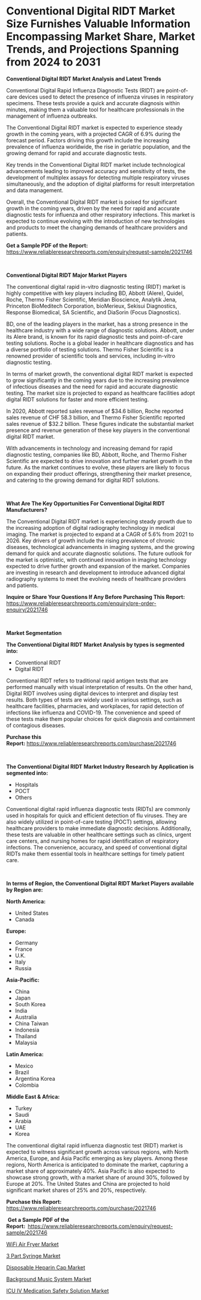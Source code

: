 <p><h1>Conventional Digital RIDT Market Size Furnishes Valuable Information Encompassing Market Share, Market Trends, and Projections Spanning from 2024 to 2031</h1></p><p><strong>Conventional Digital RIDT Market Analysis and Latest Trends</strong></p>
<p><p>Conventional Digital Rapid Influenza Diagnostic Tests (RIDT) are point-of-care devices used to detect the presence of influenza viruses in respiratory specimens. These tests provide a quick and accurate diagnosis within minutes, making them a valuable tool for healthcare professionals in the management of influenza outbreaks.</p><p>The Conventional Digital RIDT market is expected to experience steady growth in the coming years, with a projected CAGR of 6.9% during the forecast period. Factors driving this growth include the increasing prevalence of influenza worldwide, the rise in geriatric population, and the growing demand for rapid and accurate diagnostic tests.</p><p>Key trends in the Conventional Digital RIDT market include technological advancements leading to improved accuracy and sensitivity of tests, the development of multiplex assays for detecting multiple respiratory viruses simultaneously, and the adoption of digital platforms for result interpretation and data management.</p><p>Overall, the Conventional Digital RIDT market is poised for significant growth in the coming years, driven by the need for rapid and accurate diagnostic tests for influenza and other respiratory infections. This market is expected to continue evolving with the introduction of new technologies and products to meet the changing demands of healthcare providers and patients.</p></p>
<p><strong>Get a Sample PDF of the Report:&nbsp;</strong> <a href="https://www.reliableresearchreports.com/enquiry/request-sample/2021746">https://www.reliableresearchreports.com/enquiry/request-sample/2021746</a></p>
<p>&nbsp;</p>
<p><strong>Conventional Digital RIDT Major Market Players</strong></p>
<p><p>The conventional digital rapid in-vitro diagnostic testing (RIDT) market is highly competitive with key players including BD, Abbott (Alere), Quidel, Roche, Thermo Fisher Scientific, Meridian Bioscience, Analytik Jena, Princeton BioMeditech Corporation, bioMerieux, Sekisui Diagnostics, Response Biomedical, SA Scientific, and DiaSorin (Focus Diagnostics).</p><p>BD, one of the leading players in the market, has a strong presence in the healthcare industry with a wide range of diagnostic solutions. Abbott, under its Alere brand, is known for its rapid diagnostic tests and point-of-care testing solutions. Roche is a global leader in healthcare diagnostics and has a diverse portfolio of testing solutions. Thermo Fisher Scientific is a renowned provider of scientific tools and services, including in-vitro diagnostic testing.</p><p>In terms of market growth, the conventional digital RIDT market is expected to grow significantly in the coming years due to the increasing prevalence of infectious diseases and the need for rapid and accurate diagnostic testing. The market size is projected to expand as healthcare facilities adopt digital RIDT solutions for faster and more efficient testing.</p><p>In 2020, Abbott reported sales revenue of $34.6 billion, Roche reported sales revenue of CHF 58.3 billion, and Thermo Fisher Scientific reported sales revenue of $32.2 billion. These figures indicate the substantial market presence and revenue generation of these key players in the conventional digital RIDT market.</p><p>With advancements in technology and increasing demand for rapid diagnostic testing, companies like BD, Abbott, Roche, and Thermo Fisher Scientific are expected to drive innovation and further market growth in the future. As the market continues to evolve, these players are likely to focus on expanding their product offerings, strengthening their market presence, and catering to the growing demand for digital RIDT solutions.</p></p>
<p>&nbsp;</p>
<p><strong>What Are The Key Opportunities For Conventional Digital RIDT Manufacturers?</strong></p>
<p><p>The Conventional Digital RIDT market is experiencing steady growth due to the increasing adoption of digital radiography technology in medical imaging. The market is projected to expand at a CAGR of 5.6% from 2021 to 2026. Key drivers of growth include the rising prevalence of chronic diseases, technological advancements in imaging systems, and the growing demand for quick and accurate diagnostic solutions. The future outlook for the market is optimistic, with continued innovation in imaging technology expected to drive further growth and expansion of the market. Companies are investing in research and development to introduce advanced digital radiography systems to meet the evolving needs of healthcare providers and patients.</p></p>
<p><strong>Inquire or Share Your Questions If Any Before Purchasing This Report:</strong> <a href="https://www.reliableresearchreports.com/enquiry/pre-order-enquiry/2021746">https://www.reliableresearchreports.com/enquiry/pre-order-enquiry/2021746</a></p>
<p>&nbsp;</p>
<p><strong>Market Segmentation</strong></p>
<p><strong>The Conventional Digital RIDT Market Analysis by types is segmented into:</strong></p>
<p><ul><li>Conventional RIDT</li><li>Digital RIDT</li></ul></p>
<p><p>Conventional RIDT refers to traditional rapid antigen tests that are performed manually with visual interpretation of results. On the other hand, Digital RIDT involves using digital devices to interpret and display test results. Both types of tests are widely used in various settings, such as healthcare facilities, pharmacies, and workplaces, for rapid detection of infections like influenza and COVID-19. The convenience and speed of these tests make them popular choices for quick diagnosis and containment of contagious diseases.</p></p>
<p><strong>Purchase this Report:&nbsp;</strong><a href="https://www.reliableresearchreports.com/purchase/2021746">https://www.reliableresearchreports.com/purchase/2021746</a></p>
<p>&nbsp;</p>
<p><strong>The Conventional Digital RIDT Market Industry Research by Application is segmented into:</strong></p>
<p><ul><li>Hospitals</li><li>POCT</li><li>Others</li></ul></p>
<p><p>Conventional digital rapid influenza diagnostic tests (RIDTs) are commonly used in hospitals for quick and efficient detection of flu viruses. They are also widely utilized in point-of-care testing (POCT) settings, allowing healthcare providers to make immediate diagnostic decisions. Additionally, these tests are valuable in other healthcare settings such as clinics, urgent care centers, and nursing homes for rapid identification of respiratory infections. The convenience, accuracy, and speed of conventional digital RIDTs make them essential tools in healthcare settings for timely patient care.</p></p>
<p>&nbsp;</p>
<p><strong>In terms of Region, the Conventional Digital RIDT Market Players available by Region are:</strong></p>
<p>
    <p> <strong> North America: </strong>
        <ul>
            <li>United States</li>
            <li>Canada</li>
        </ul>
        </p> 
    <p> <strong> Europe: </strong>
        <ul>
            <li>Germany</li>
            <li>France</li>
            <li>U.K.</li>
            <li>Italy</li>
            <li>Russia</li>
        </ul>
        </p> 
    <p> <strong> Asia-Pacific: </strong>
        <ul>
            <li>China</li>
            <li>Japan</li>
            <li>South Korea</li>
            <li>India</li>
            <li>Australia</li>
            <li>China Taiwan</li>
            <li>Indonesia</li>
            <li>Thailand</li>
            <li>Malaysia</li>
        </ul>
        </p> 
    <p> <strong> Latin America: </strong>
        <ul>
            <li>Mexico</li>
            <li>Brazil</li>
            <li>Argentina Korea</li>
            <li>Colombia</li>
        </ul>
        </p> 
    <p> <strong> Middle East & Africa: </strong>
        <ul>
            <li>Turkey</li>
            <li>Saudi</li>
            <li>Arabia</li>
            <li>UAE</li>
            <li>Korea</li>
        </ul>
    </p>
    </p>
<p><p>The conventional digital rapid influenza diagnostic test (RIDT) market is expected to witness significant growth across various regions, with North America, Europe, and Asia Pacific emerging as key players. Among these regions, North America is anticipated to dominate the market, capturing a market share of approximately 40%. Asia Pacific is also expected to showcase strong growth, with a market share of around 30%, followed by Europe at 20%. The United States and China are projected to hold significant market shares of 25% and 20%, respectively.</p></p>
<p><strong>Purchase this Report: </strong><a href="https://www.reliableresearchreports.com/purchase/2021746">https://www.reliableresearchreports.com/purchase/2021746</a></p>
<p>&nbsp;<strong>Get a Sample PDF of the Report:&nbsp;&nbsp;</strong><a href="https://www.reliableresearchreports.com/enquiry/request-sample/2021746">https://www.reliableresearchreports.com/enquiry/request-sample/2021746</a></p>
<p><strong></strong></p>
<p><p><a href="https://view.publitas.com/reportprime-1/wifi-air-fryer-market-size-2024-2031-global-industrial-analysis-key-geographical-regions-market-share-top-key-players-product-types-and-forecast-research-report/">WiFi Air Fryer Market</a></p><p><a href="https://silk-columnist-571.notion.site/3-Part-Syringe-Market-Centers-on-Aspects-such-as-Market-Growth-Market-Share-Market-Opportunity-an-23f163d26101483fa29b9b86bb4e7dc6">3 Part Syringe Market</a></p><p><a href="https://cat-emmental-94b.notion.site/Disposable-Heparin-Cap-Market-Provides-Detailed-Segmentation-of-this-Market-based-on-Type-Applicati-3f11ba054cb94f5bb304c0a9a27bf03a">Disposable Heparin Cap Market</a></p><p><a href="https://view.publitas.com/reportprime-1/global-background-music-system-market-by-types-applications-and-major-players-with-regional-growth-rate-analysis-and-development-situation-from-2024-to-2031/">Background Music System Market</a></p><p><a href="https://cat-emmental-94b.notion.site/ICU-IV-Medication-Safety-Solution-Market-Offer-Valuable-Insights-into-Market-Size-Market-Share-Mar-32021bb0b42741099c0e810c59094851">ICU IV Medication Safety Solution Market</a></p></p>